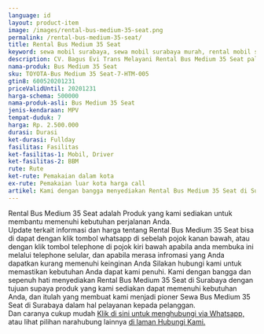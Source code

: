 ```yaml
---
language: id
layout: product-item
image: /images/rental-bus-medium-35-seat.png
permalink: /rental-bus-medium-35-seat/
title: Rental Bus Medium 35 Seat
keyword: sewa mobil surabaya, sewa mobil surabaya murah, rental mobil surabaya, rental mobil surabaya murah, bagusevitrans, CV. Bagus Evi Trans, bagusevitrans.com, sewa mobil di surabaya, rental mobil di surabaya
description: CV. Bagus Evi Trans Melayani Rental Bus Medium 35 Seat paling Murah dan terpercaya di Jawa timur Hubungi kami Call/WA di 081357754513
nama-produk: Bus Medium 35 Seat
sku: TOYOTA-Bus Medium 35 Seat-7-HTM-005
gtin8: 600520201231
priceValidUntil: 20201231 
harga-schema: 500000
nama-produk-asli: Bus Medium 35 Seat
jenis-kendaraan: MPV
tempat-duduk: 7
harga: Rp. 2.500.000
durasi: Durasi
ket-durasi: Fullday
fasilitas: Fasilitas
ket-fasilitas-1: Mobil, Driver
ket-fasilitas-2: BBM
rute: Rute
ket-rute: Pemakaian dalam kota
ex-rute: Pemakaian luar kota harga call
artikel: Kami dengan bangga menyediakan Rental Bus Medium 35 Seat di Surabaya dengan tujuan supaya produk yang kami sediakan dapat memenuhi kebutuhan Anda, dan kami adalah pioner Sewa Bus Medium 35 Seat di Surabaya yang menggunakan teknologi online serta dalam hal pelayanan kepada pelanggan.
---
```

Rental Bus Medium 35 Seat adalah Produk yang kami sediakan untuk membantu memenuhi kebutuhan perjalanan Anda.<br>Update terkait informasi dan harga tentang Rental Bus Medium 35 Seat bisa di dapat dengan klik tombol whatsapp di sebelah pojok kanan bawah, atau dengan klik tombol telephone di pojok kiri bawah apabila anda membuka ini melalui telephone selular, dan apabila merasa infromasi yang Anda dapatkan kurang memenuhi keinginan Anda Silakan hubungi kami untuk memastikan kebutuhan Anda dapat kami penuhi. Kami dengan bangga dan sepenuh hati menyediakan Rental Bus Medium 35 Seat di Surabaya dengan tujuan supaya produk yang kami sediakan dapat memenuhi kebutuhan Anda, dan itulah yang membuat kami menjadi pioner Sewa Bus Medium 35 Seat di Surabaya dalam hal pelayanan kepada pelanggan.<br>
Dan caranya cukup mudah <a href="https://web.whatsapp.com/send?phone=6281357754513&text=Hallo,%20CS%20bagusevitrans.com">Klik di sini untuk menghubungi via Whatsapp,</a> atau lihat pilihan narahubung lainnya <a href="/kontak-kami/">di laman Hubungi Kami.</a>